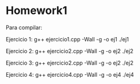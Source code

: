 # Homework1
Para compilar:

Ejercicio 1:
g++ ejercicio1.cpp -Wall -g -o ej1
./ej1

Ejercicio 2:
g++ ejercicio2.cpp -Wall -g -o ej2
./ej2

Ejercicio 3:
g++ ejercicio2.cpp -Wall -g -o ej2
./ej2

Ejercicio 4:
g++ ejercicio4.cpp -Wall -g -o ej4
./ej4